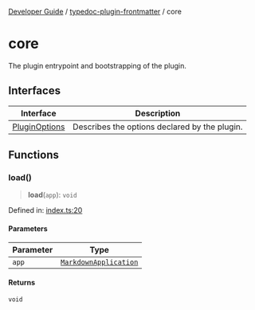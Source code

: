[Developer Guide](../../README.md) / [typedoc-plugin-frontmatter](../README.md) / core

# core

The plugin entrypoint and bootstrapping of the plugin.

## Interfaces

| Interface | Description |
| ------ | ------ |
| [PluginOptions](interfaces/PluginOptions.md) | Describes the options declared by the plugin. |

## Functions

### load()

> **load**(`app`): `void`

Defined in: [index.ts:20](https://github.com/typedoc2md/typedoc-plugin-markdown/blob/main/packages/typedoc-plugin-frontmatter/src/index.ts#L20)

#### Parameters

| Parameter | Type |
| ------ | ------ |
| `app` | [`MarkdownApplication`](../../typedoc-plugin-markdown/types/interfaces/MarkdownApplication.md) |

#### Returns

`void`

